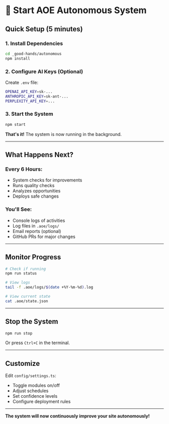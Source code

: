 # 🚀 Start AOE Autonomous System

## Quick Setup (5 minutes)

### 1. Install Dependencies
```bash
cd _good-hands/autonomous
npm install
```

### 2. Configure AI Keys (Optional)
Create `.env` file:
```bash
OPENAI_API_KEY=sk-...
ANTHROPIC_API_KEY=sk-ant-...
PERPLEXITY_API_KEY=...
```

### 3. Start the System
```bash
npm start
```

**That's it!** The system is now running in the background.

---

## What Happens Next?

### Every 6 Hours:
- System checks for improvements
- Runs quality checks
- Analyzes opportunities
- Deploys safe changes

### You'll See:
- Console logs of activities
- Log files in `.aoe/logs/`
- Email reports (optional)
- GitHub PRs for major changes

---

## Monitor Progress

```bash
# Check if running
npm run status

# View logs
tail -f .aoe/logs/$(date +%Y-%m-%d).log

# View current state
cat .aoe/state.json
```

---

## Stop the System

```bash
npm run stop
```

Or press `Ctrl+C` in the terminal.

---

## Customize

Edit `config/settings.ts`:
- Toggle modules on/off
- Adjust schedules
- Set confidence levels
- Configure deployment rules

---

**The system will now continuously improve your site autonomously!**

